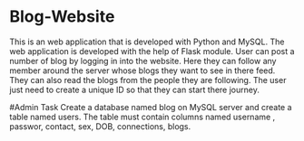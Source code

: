 # Blog-Website
This is an web application that is developed with Python and MySQL.
The web application is developed with the help of Flask module.
User can post a number of blog by logging in into the website.
Here they can follow any member around the server whose blogs they want to see in there feed.
They can also read the blogs from the people they are following.
The user just need to create a unique ID so that they can start there journey.

#Admin Task
Create a database named blog on MySQL server and create a table named users.
The table must contain columns named username , passwor, contact, sex, DOB, connections, blogs.

